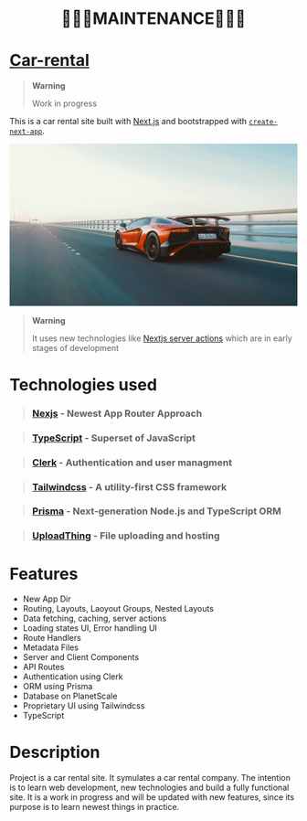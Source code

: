 <h1 align="center">🔴🔴🔴MAINTENANCE🔴🔴🔴</h1>

# [Car-rental](https://carrental.dsieron.pl/)

> **Warning**
>
> Work in progress

This is a car rental site built with [Next.js](https://nextjs.org/) and bootstrapped with [`create-next-app`](https://github.com/vercel/next.js/tree/canary/packages/create-next-app).

[![Car rental](./public/hero.jpg)](https://carrental.dsieron.pl/)

> **Warning**
>
> It uses new technologies like [Nextjs server actions](https://nextjs.org/docs/app/building-your-application/data-fetching/server-actions) which are in early stages of development

# Technologies used

> ### [Nexjs](https://nextjs.org/) - Newest App Router Approach

> ### [TypeScript](https://www.typescriptlang.org/) - Superset of JavaScript

> ### [Clerk](https://clerk.com/) - Authentication and user managment

> ### [Tailwindcss](https://tailwindcss.com/) - A utility-first CSS framework

> ### [Prisma](https://www.prisma.io/) - Next-generation Node.js and TypeScript ORM

> ### [UploadThing](https://uploadthing.com/) - File uploading and hosting

# Features

-   New App Dir
-   Routing, Layouts, Laoyout Groups, Nested Layouts
-   Data fetching, caching, server actions
-   Loading states UI, Error handling UI
-   Route Handlers
-   Metadata Files
-   Server and Client Components
-   API Routes
-   Authentication using Clerk
-   ORM using Prisma
-   Database on PlanetScale
-   Proprietary UI using Tailwindcss
-   TypeScript

# Description

Project is a car rental site. It symulates a car rental company. The intention is to learn web development, new technologies and build a fully functional site. It is a work in progress and will be updated with new features, since its purpose is to learn newest things in practice.
